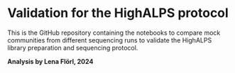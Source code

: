 # Validation for the HighALPS protocol
This is the GitHub repository containing the notebooks to compare mock communities from different sequencing runs to validate the HighALPS library preparation and sequencing protocol. 

**Analysis by Lena Flörl, 2024** 
